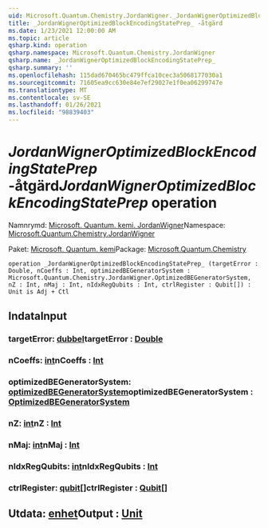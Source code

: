 ```yaml
---
uid: Microsoft.Quantum.Chemistry.JordanWigner._JordanWignerOptimizedBlockEncodingStatePrep_
title: _JordanWignerOptimizedBlockEncodingStatePrep_ -åtgärd
ms.date: 1/23/2021 12:00:00 AM
ms.topic: article
qsharp.kind: operation
qsharp.namespace: Microsoft.Quantum.Chemistry.JordanWigner
qsharp.name: _JordanWignerOptimizedBlockEncodingStatePrep_
qsharp.summary: ''
ms.openlocfilehash: 115dad670465bc479ffca10cec3a5068177030a1
ms.sourcegitcommit: 71605ea9cc630e84e7ef29027e1f0ea06299747e
ms.translationtype: MT
ms.contentlocale: sv-SE
ms.lasthandoff: 01/26/2021
ms.locfileid: "98839403"
---
```

# <a name="_jordanwigneroptimizedblockencodingstateprep_-operation"></a><span data-ttu-id="dba5c-102">_JordanWignerOptimizedBlockEncodingStatePrep_ -åtgärd</span><span class="sxs-lookup"><span data-stu-id="dba5c-102">_JordanWignerOptimizedBlockEncodingStatePrep_ operation</span></span>

<span data-ttu-id="dba5c-103">Namnrymd: [Microsoft. Quantum. kemi. JordanWigner](xref:Microsoft.Quantum.Chemistry.JordanWigner)</span><span class="sxs-lookup"><span data-stu-id="dba5c-103">Namespace: [Microsoft.Quantum.Chemistry.JordanWigner](xref:Microsoft.Quantum.Chemistry.JordanWigner)</span></span>

<span data-ttu-id="dba5c-104">Paket: [Microsoft. Quantum. kemi](https://nuget.org/packages/Microsoft.Quantum.Chemistry)</span><span class="sxs-lookup"><span data-stu-id="dba5c-104">Package: [Microsoft.Quantum.Chemistry](https://nuget.org/packages/Microsoft.Quantum.Chemistry)</span></span>




```qsharp
operation _JordanWignerOptimizedBlockEncodingStatePrep_ (targetError : Double, nCoeffs : Int, optimizedBEGeneratorSystem : Microsoft.Quantum.Chemistry.JordanWigner.OptimizedBEGeneratorSystem, nZ : Int, nMaj : Int, nIdxRegQubits : Int, ctrlRegister : Qubit[]) : Unit is Adj + Ctl
```


## <a name="input"></a><span data-ttu-id="dba5c-105">Indata</span><span class="sxs-lookup"><span data-stu-id="dba5c-105">Input</span></span>

### <a name="targeterror--double"></a><span data-ttu-id="dba5c-106">targetError: [dubbel](xref:microsoft.quantum.lang-ref.double)</span><span class="sxs-lookup"><span data-stu-id="dba5c-106">targetError : [Double](xref:microsoft.quantum.lang-ref.double)</span></span>




### <a name="ncoeffs--int"></a><span data-ttu-id="dba5c-107">nCoeffs: [int](xref:microsoft.quantum.lang-ref.int)</span><span class="sxs-lookup"><span data-stu-id="dba5c-107">nCoeffs : [Int](xref:microsoft.quantum.lang-ref.int)</span></span>




### <a name="optimizedbegeneratorsystem--optimizedbegeneratorsystem"></a><span data-ttu-id="dba5c-108">optimizedBEGeneratorSystem: [optimizedBEGeneratorSystem](xref:Microsoft.Quantum.Chemistry.JordanWigner.OptimizedBEGeneratorSystem)</span><span class="sxs-lookup"><span data-stu-id="dba5c-108">optimizedBEGeneratorSystem : [OptimizedBEGeneratorSystem](xref:Microsoft.Quantum.Chemistry.JordanWigner.OptimizedBEGeneratorSystem)</span></span>




### <a name="nz--int"></a><span data-ttu-id="dba5c-109">nZ: [int](xref:microsoft.quantum.lang-ref.int)</span><span class="sxs-lookup"><span data-stu-id="dba5c-109">nZ : [Int](xref:microsoft.quantum.lang-ref.int)</span></span>




### <a name="nmaj--int"></a><span data-ttu-id="dba5c-110">nMaj: [int](xref:microsoft.quantum.lang-ref.int)</span><span class="sxs-lookup"><span data-stu-id="dba5c-110">nMaj : [Int](xref:microsoft.quantum.lang-ref.int)</span></span>




### <a name="nidxregqubits--int"></a><span data-ttu-id="dba5c-111">nIdxRegQubits: [int](xref:microsoft.quantum.lang-ref.int)</span><span class="sxs-lookup"><span data-stu-id="dba5c-111">nIdxRegQubits : [Int](xref:microsoft.quantum.lang-ref.int)</span></span>




### <a name="ctrlregister--qubit"></a><span data-ttu-id="dba5c-112">ctrlRegister: [qubit](xref:microsoft.quantum.lang-ref.qubit)[]</span><span class="sxs-lookup"><span data-stu-id="dba5c-112">ctrlRegister : [Qubit](xref:microsoft.quantum.lang-ref.qubit)[]</span></span>





## <a name="output--unit"></a><span data-ttu-id="dba5c-113">Utdata: [enhet](xref:microsoft.quantum.lang-ref.unit)</span><span class="sxs-lookup"><span data-stu-id="dba5c-113">Output : [Unit](xref:microsoft.quantum.lang-ref.unit)</span></span>

